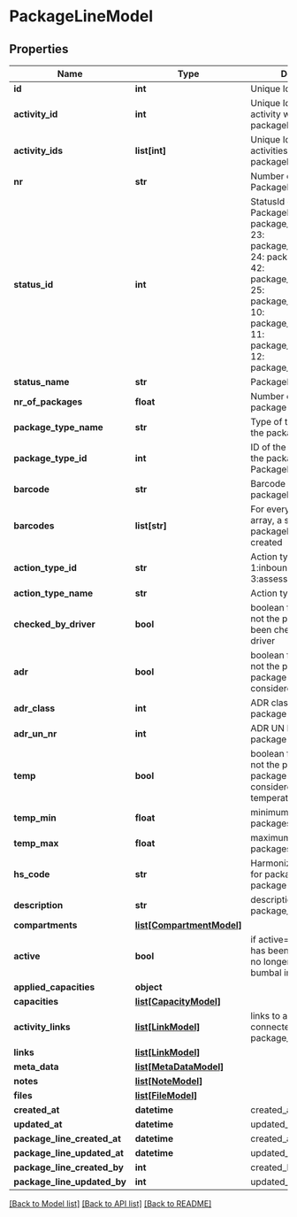# PackageLineModel

## Properties
Name | Type | Description | Notes
------------ | ------------- | ------------- | -------------
**id** | **int** | Unique Identifier | [optional] 
**activity_id** | **int** | Unique Identifier for activity where this packageline is related to | [optional] 
**activity_ids** | **list[int]** | Unique Identifier for activities where this packageline is related to | [optional] 
**nr** | **str** | Number of this PackageLine | [optional] 
**status_id** | **int** | StatusId of this PackageLine, 31: package_line_cancelled, 23: package_line_incomplete, 24: package_line_new, 42: package_line_awaiting, 25: package_line_accepted, 10: package_line_planned, 11: package_line_in_progress, 12: package_line_executed | [optional] 
**status_name** | **str** | PackageLine Status | [optional] 
**nr_of_packages** | **float** | Number of packages in package line | [optional] 
**package_type_name** | **str** | Type of the Packages in the package line | [optional] 
**package_type_id** | **int** | ID of the package type for the packages in this PackageLine | [optional] 
**barcode** | **str** | Barcode of this packageline | [optional] 
**barcodes** | **list[str]** | For every barcode in this array, a seperate packageline will be created | [optional] 
**action_type_id** | **str** | Action type name, 1:inbound, 2:outbound, 3:assess | [optional] 
**action_type_name** | **str** | Action type name | [optional] 
**checked_by_driver** | **bool** | boolean for whether or not the packages have been checked by the driver | [optional] 
**adr** | **bool** | boolean for whether or not the packages in this package line should be considered as ADR | [optional] 
**adr_class** | **int** | ADR class of packages in package line | [optional] 
**adr_un_nr** | **int** | ADR UN Nr of packages in package line | [optional] 
**temp** | **bool** | boolean for whether or not the packages in this package line should be considered as temperature dependent | [optional] 
**temp_min** | **float** | minimum temperature for packages in package line | [optional] 
**temp_max** | **float** | maximum temperature for packages in package line | [optional] 
**hs_code** | **str** | Harmonized System code for packages in this package line | [optional] 
**description** | **str** | description of this package_line | [optional] 
**compartments** | [**list[CompartmentModel]**](CompartmentModel.md) |  | [optional] 
**active** | **bool** | if active&#x3D;0: package line has been removed and is no longer visible in any bumbal interface | [optional] 
**applied_capacities** | **object** |  | [optional] 
**capacities** | [**list[CapacityModel]**](CapacityModel.md) |  | [optional] 
**activity_links** | [**list[LinkModel]**](LinkModel.md) | links to activities connected to this package_line | [optional] 
**links** | [**list[LinkModel]**](LinkModel.md) |  | [optional] 
**meta_data** | [**list[MetaDataModel]**](MetaDataModel.md) |  | [optional] 
**notes** | [**list[NoteModel]**](NoteModel.md) |  | [optional] 
**files** | [**list[FileModel]**](FileModel.md) |  | [optional] 
**created_at** | **datetime** | created_at date time | [optional] 
**updated_at** | **datetime** | updated_at date time | [optional] 
**package_line_created_at** | **datetime** | created_at date time | [optional] 
**package_line_updated_at** | **datetime** | updated_at date time | [optional] 
**package_line_created_by** | **int** | created_by user id | [optional] 
**package_line_updated_by** | **int** | updated_by user id | [optional] 

[[Back to Model list]](../README.md#documentation-for-models) [[Back to API list]](../README.md#documentation-for-api-endpoints) [[Back to README]](../README.md)


